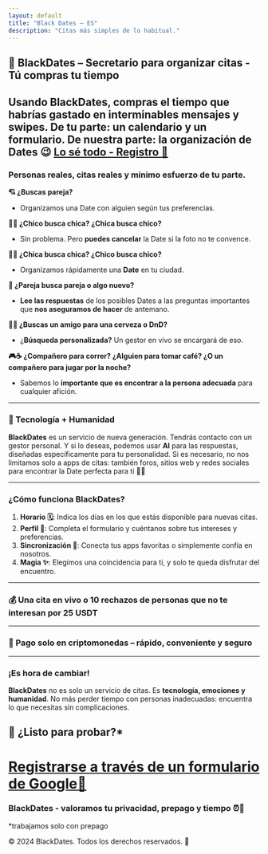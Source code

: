 ```yaml
---
layout: default
title: "Black Dates – ES"
description: "Citas más simples de lo habitual."
---
```


## 🖤 BlackDates – Secretario para organizar citas - Tú compras tu tiempo

Usando BlackDates, compras el tiempo que habrías gastado en interminables mensajes y swipes. De tu parte: un calendario y un formulario. De nuestra parte: la organización de Dates 😉
[Lo sé todo - Registro 🖤](signup.html)
---

### Personas reales, citas reales y mínimo esfuerzo de tu parte.

**💘 ¿Buscas pareja?**  
- Organizamos una Date con alguien según tus preferencias.

**👦👧 ¿Chico busca chica? ¿Chica busca chico?**  
- Sin problema. Pero **puedes cancelar** la Date si la foto no te convence.

**🏳️‍🌈 ¿Chica busca chica? ¿Chico busca chico?**  
- Organizamos rápidamente una **Date** en tu ciudad.

**💑 ¿Pareja busca pareja o algo nuevo?**  
- **Lee las respuestas** de los posibles Dates a las preguntas importantes que **nos aseguramos de hacer** de antemano.

**🎲🍻 ¿Buscas un amigo para una cerveza o DnD?**  
- ¿**Búsqueda personalizada?** Un gestor en vivo se encargará de eso.

**🎮☕ ¿Compañero para correr? ¿Alguien para tomar café? ¿O un compañero para jugar por la noche?**  
- Sabemos lo **importante que es encontrar a la persona adecuada** para cualquier afición.

---

### **🤖 Tecnología + Humanidad**

**BlackDates** es un servicio de nueva generación. Tendrás contacto con un gestor personal. Y si lo deseas, podemos usar **AI** para las respuestas, diseñadas específicamente para tu personalidad. Si es necesario, no nos limitamos solo a apps de citas: también foros, sitios web y redes sociales para encontrar la Date perfecta para ti 🖤✨

---

### **¿Cómo funciona BlackDates?**

1. **Horario 🗓️**: Indica los días en los que estás disponible para nuevas citas.  
2. **Perfil 📝**: Completa el formulario y cuéntanos sobre tus intereses y preferencias.  
3. **Sincronización 🔄**: Conecta tus apps favoritas o simplemente confía en nosotros.  
4. **Magia ✨**: Elegimos una coincidencia para ti, y solo te queda disfrutar del encuentro.

---

### 💰 Una cita en vivo o 10 rechazos de personas que no te interesan por **25 USDT**

---

### 🚀 Pago **solo en criptomonedas** – rápido, conveniente y seguro

---

### **¡Es hora de cambiar!**

**BlackDates** no es solo un servicio de citas. Es **tecnología, emociones y humanidad**. No más perder tiempo con personas inadecuadas: encuentra lo que necesitas sin complicaciones.

## 👄 ¿Listo para probar?*

# [Registrarse a través de un formulario de Google🖤](signup.html)

### BlackDates - valoramos tu privacidad, prepago y tiempo ⏰🖤  
*trabajamos solo con prepago

© 2024 BlackDates. Todos los derechos reservados. 🖤

